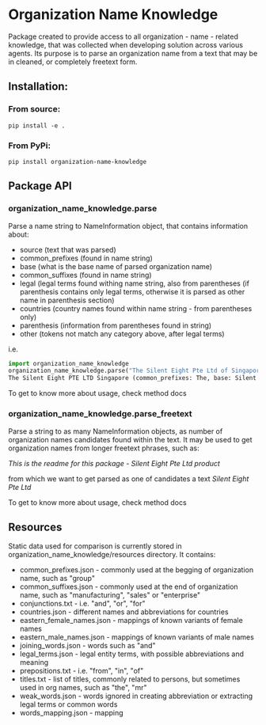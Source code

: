 # Organization Name Knowledge

Package created to provide access to all organization - name - related knowledge, that was collected when developing
solution across various agents. Its purpose is to parse an organization name from a text that may be in cleaned, 
or completely freetext form.

## Installation:
### From source:
```pip install -e .```
### From PyPi:
```pip install organization-name-knowledge```

## Package API

### organization_name_knowledge.parse
Parse a name string to NameInformation object, that contains information about:
- source (text that was parsed)
- common_prefixes (found in name string)
- base (what is the base name of parsed organization name)
- common_suffixes (found in name string)
- legal (legal terms found withing name string, also from parentheses 
  (if parenthesis contains only legal terms, otherwise it is parsed as other name in parenthesis section)
- countries (country names found within name string - from parentheses only)
- parenthesis (information from parentheses found in string)
- other (tokens not match any category above, after legal terms)

i.e.
```python
import organization_name_knowledge
organization_name_knowledge.parse("The Silent Eight Pte Ltd of Singapore")
The Silent Eight PTE LTD Singapore (common_prefixes: The, base: Silent Eight, legal: Pte Ltd, countries: Singapore, other: of)
```
To get to know more about usage, check method docs

### organization_name_knowledge.parse_freetext
Parse a string to as many NameInformation objects, as number of organization names candidates found within the text.
It may be used to get organization names from longer freetext phrases, such as:

*This is the readme for this package - Silent Eight Pte Ltd product*

from which we want to get parsed as one of candidates a text *Silent Eight Pte Ltd*

To get to know more about usage, check method docs

## Resources

Static data used for comparison is currently stored in organization_name_knowledge/resources directory. It contains:
* common_prefixes.json - commonly used at the begging of organization name, such as "group"
* common_suffixes.json - commonly used at the end of organization name, such as "manufacturing", "sales" or "enterprise"
* conjunctions.txt - i.e. "and", "or", "for"
* countries.json - different names and abbreviations for countries
* eastern_female_names.json - mappings of known variants of female names
* eastern_male_names.json - mappings of known variants of male names
* joining_words.json - words such as "and"
* legal_terms.json - legal entity terms, with possible abbreviations and meaning
* prepositions.txt - i.e. "from", "in", "of"
* titles.txt - list of titles, commonly related to persons, but sometimes used in org names, such as "the", "mr"
* weak_words.json - words ignored in creating abbreviation or extracting legal terms or common words
* words_mapping.json - mapping 

